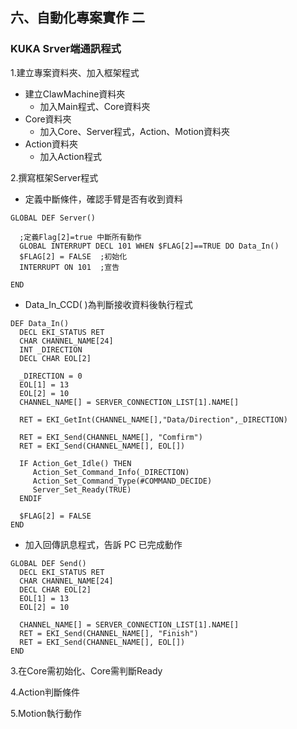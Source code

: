 ## 六、自動化專案實作 二
### KUKA Srver端通訊程式

1.建立專案資料夾、加入框架程式
- 建立ClawMachine資料夾
	- 加入Main程式、Core資料夾
- Core資料夾
	- 加入Core、Server程式，Action、Motion資料夾
- Action資料夾
	- 加入Action程式

2.撰寫框架Server程式
  - 定義中斷條件，確認手臂是否有收到資料
 ```
GLOBAL DEF Server()  
   
   ;定義Flag[2]=true 中斷所有動作
   GLOBAL INTERRUPT DECL 101 WHEN $FLAG[2]==TRUE DO Data_In()
   $FLAG[2] = FALSE  ;初始化
   INTERRUPT ON 101  ;宣告
  
END
```
- Data_In_CCD( )為判斷接收資料後執行程式
 ```
DEF Data_In()  
   DECL EKI_STATUS RET  
   CHAR CHANNEL_NAME[24]  
   INT _DIRECTION  
   DECL CHAR EOL[2]  
  
   _DIRECTION = 0  
   EOL[1] = 13  
   EOL[2] = 10  
   CHANNEL_NAME[] = SERVER_CONNECTION_LIST[1].NAME[]  
  
   RET = EKI_GetInt(CHANNEL_NAME[],"Data/Direction",_DIRECTION)  
  
   RET = EKI_Send(CHANNEL_NAME[], "Comfirm")  
   RET = EKI_Send(CHANNEL_NAME[], EOL[])  
  
   IF Action_Get_Idle() THEN  
      Action_Set_Command_Info(_DIRECTION)  
      Action_Set_Command_Type(#COMMAND_DECIDE)  
      Server_Set_Ready(TRUE)  
   ENDIF  
  
   $FLAG[2] = FALSE  
END
```
- 加入回傳訊息程式，告訴 PC 已完成動作
 ```
GLOBAL DEF Send()  
   DECL EKI_STATUS RET  
   CHAR CHANNEL_NAME[24]  
   DECL CHAR EOL[2]  
   EOL[1] = 13  
   EOL[2] = 10  

   CHANNEL_NAME[] = SERVER_CONNECTION_LIST[1].NAME[]  
   RET = EKI_Send(CHANNEL_NAME[], "Finish")  
   RET = EKI_Send(CHANNEL_NAME[], EOL[])  
END
```
3.在Core需初始化、Core需判斷Ready

4.Action判斷條件

5.Motion執行動作
<!--stackedit_data:
eyJoaXN0b3J5IjpbLTEzOTk5NDYxMTMsLTEwNTAxMDAxNTMsLT
kwMTI4MDgyNywxOTc2OTMxOTI4LC0yMDMzNzQ3NzQ3LC0xOTgx
NDk4OTk1XX0=
-->